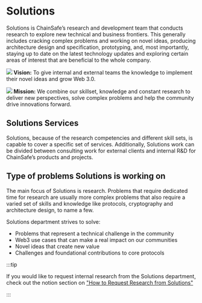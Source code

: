 # Solutions

Solutions is ChainSafe’s research and development team that conducts research to explore new technical and business frontiers. This generally includes cracking complex problems and working on novel ideas, producing architecture design and specification, prototyping, and, most importantly, staying up to date on the latest technology updates and exploring certain areas of interest that are beneficial to the whole company.  

**<img src="https://img.icons8.com/color/16/000000/light.png"/> Vision:** To give internal and external teams the knowledge to implement their novel ideas and grow Web 3.0.

**<img src="https://img.icons8.com/color/16/000000/goal--v1.png"/> Mission:** We combine our skillset, knowledge and constant research to deliver new perspectives, solve complex problems and help the community drive innovations forward.

## Solutions Services

Solutions, because of the research competencies and different skill sets, is capable to cover a specific set of services. Additionally, Solutions work can be divided between consulting work for external clients and internal R&D for ChainSafe’s products and projects.

## Type of problems Solutions is working on

The main focus of Solutions is research. Problems that require dedicated time for research are usually more complex problems that also require a varied set of skills and knowledge like protocols, cryptography and architecture design, to name a few.

Solutions department strives to solve:

- Problems that represent a technical challenge in the community
- Web3 use cases that can make a real impact on our communities
- Novel ideas that create new value
- Challenges and foundational contributions to core protocols

:::tip

If you would like to request internal research from the Solutions department, check out the notion section on ["How to Request Research from Solutions"](notion://www.notion.so/How-to-Request-Research-from-Solutions-910030f48f794f06897c2df7a4dd1b51)

:::